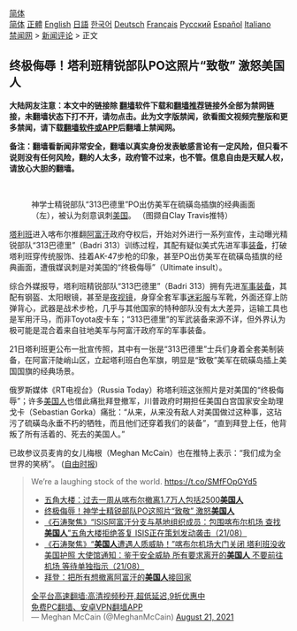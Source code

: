  <!-- 面包屑导航 --> <div class="breadcrumb"><!-- GTranslate: https://gtranslate.io/ -->  <div class="switcher notranslate">  <div class="selected">  <a href="#" onclick="return false;"> 简体</a>  </div>  <div class="option">  <a href="https://www.bannedbook.org" onclick="doGTranslate('zh-CN|zh-CN');jQuery('div.switcher div.selected a').html(jQuery(this).html());return false;" title="简体中文" class="nturl selected"> 简体</a>  <a href="https://www.bannedbook.org/zh-tw/" onclick="doGTranslate('zh-CN|zh-TW');jQuery('div.switcher div.selected a').html(jQuery(this).html());return false;" title="繁體中文" class="nturl"> 正體</a>  <a href="https://www.bannedbook.org/en/" onclick="doGTranslate('zh-CN|en');jQuery('div.switcher div.selected a').html(jQuery(this).html());return false;" title="English" class="nturl"> English</a>  <a href="https://www.bannedbook.org/ja/" onclick="doGTranslate('zh-CN|ja');jQuery('div.switcher div.selected a').html(jQuery(this).html());return false;" title="日本語" class="nturl"> 日語</a>  <a href="https://www.bannedbook.org/ko/" onclick="doGTranslate('zh-CN|ko');jQuery('div.switcher div.selected a').html(jQuery(this).html());return false;" title="한국어" class="nturl"> 한국어</a>  <a href="https://www.bannedbook.org/de/" onclick="doGTranslate('zh-CN|de');jQuery('div.switcher div.selected a').html(jQuery(this).html());return false;" title="Deutsch" class="nturl"> Deutsch</a>  <a href="https://www.bannedbook.org/fr/" onclick="doGTranslate('zh-CN|fr');jQuery('div.switcher div.selected a').html(jQuery(this).html());return false;" title="Français" class="nturl"> Français</a>  <a href="https://www.bannedbook.org/ru/" onclick="doGTranslate('zh-CN|ru');jQuery('div.switcher div.selected a').html(jQuery(this).html());return false;" title="Русский" class="nturl"> Русский</a>  <a href="https://www.bannedbook.org/es/" onclick="doGTranslate('zh-CN|es');jQuery('div.switcher div.selected a').html(jQuery(this).html());return false;" title="Español" class="nturl"> Español</a>  <a href="https://www.bannedbook.org/it/" onclick="doGTranslate('zh-CN|it');jQuery('div.switcher div.selected a').html(jQuery(this).html());return false;" title="Italiano" class="nturl"> Italiano</a>  </div>  </div>      <div class='breadcrumb-sub'><!-- Breadcrumb NavXT 6.3.0 --> <a href="https://www.bannedbook.org/" class="home">禁闻网</a> &gt; <a href="https://www.bannedbook.org/bnews/comments/" class="category">新闻评论</a> &gt; 正文</div></div><h2>终极侮辱！塔利班精锐部队PO这照片“致敬” 激怒美国人</h2> <p class="notice"><b>大陆网友注意：本文中的链接除 <a href="https://github.com/bannedbook/fanqiang" >翻墙</a>软件下载和<a href="https://github.com/killgcd/justmysocks/blob/master/README.md">翻墙推荐</a>链接外全部为禁网链接，未翻墙状态下打不开，请勿点击。此为文字版禁闻，欲看图文视频完整版和更多禁闻，请下载<a href="https://github.com/bannedbook/fanqiang">翻墙软件或APP</a>后翻墙上禁闻网。</p><p>备注：翻墙看新闻非常安全，翻墙以真实身份发表敏感言论有一定风险，但只看不说则没有任何风险，翻的人太多，政府管不过来，也不管。信息自由是天赋人权，请放心大胆的翻墙。</b></p>  <div class="entry"> <br /> <figure><a href="https://i0.wp.com/upload-images-bucket-v64rleca837do.s3.eu-west-1.amazonaws.com/wp-content/uploads/2021/08/22101822/phpmViMuX.jpg?fit=800%2C448&#038;ssl=1" data-caption="神学士精锐部队“313巴德里”PO出仿美军在硫磺岛插旗的经典画面（左），被认为刻意讽刺美国。 （图撷自Clay Travis推特）"></a><figcaption class="wp-caption-text">神学士精锐部队“313巴德里”PO出仿美军在硫磺岛插旗的经典画面（左），被认为刻意讽刺<a href="https://www.bannedbook.org/bnews/tag/%e7%be%8e%e5%9b%bd/" class="st_tag internal_tag" rel="tag" title="标签 美国 下的日志">美国</a>。 （图撷自Clay Travis推特）</figcaption></figure> <p><a href="https://www.bannedbook.org/bnews/tag/%e5%a1%94%e5%88%a9%e7%8f%ad/" class="st_tag internal_tag" rel="tag" title="标签 塔利班 下的日志">塔利班</a>进入喀布尔推翻<a href="https://www.bannedbook.org/bnews/tag/%e9%98%bf%e5%af%8c%e6%b1%97/" class="st_tag internal_tag" rel="tag" title="标签 阿富汗 下的日志">阿富汗</a>政府夺权后，开始对外进行一系列宣传，主动曝光精锐部队“313巴德里”（Badri 313）训练过程，其配有疑似美式先进军事<a href="https://www.bannedbook.org/bnews/tag/%E8%A3%85%E5%A4%87/" class="st_tag internal_tag" rel="tag" title="标签 装备 下的日志">装备</a>，打破塔利班穿传统服饰、挂着AK-47步枪的印象，甚至PO出仿美军在硫磺岛插旗的经典画面，遭俄媒讽刺是对美国的“终极侮辱”（Ultimate insult）。</p> <p>综合外媒报导，塔利班精锐部队“313巴德里”（Badri 313）拥有先进<a href="https://www.bannedbook.org/bnews/tag/%E5%86%9B%E4%BA%8B%E8%A3%85%E5%A4%87/" class="st_tag internal_tag" rel="tag" title="标签 军事装备 下的日志">军事装备</a>，其配有钢盔、太阳眼镜，甚至是<a href="https://www.bannedbook.org/bnews/tag/%E5%A4%9C%E8%A7%86%E9%95%9C/" class="st_tag internal_tag" rel="tag" title="标签 夜视镜 下的日志">夜视镜</a>，身穿全套军事<a href="https://www.bannedbook.org/bnews/tag/%E8%BF%B7%E5%BD%A9%E6%9C%8D/" class="st_tag internal_tag" rel="tag" title="标签 迷彩服 下的日志">迷彩服</a>与军靴，外面还穿上防弹背心，武器是战术步枪，几乎与其他国家的特种部队没有太大差异，运输工具也是军用汗马，而非Toyota皮卡车；“313巴德里”的军武装备来源不详，但外界认为极可能是混合着来自驻地美军与阿富汗政府军的军事装备。</p>  <p>21日塔利班更公布一批宣传照，其中有一张是“313巴德里”士兵们身着全套美制装备，在阿富汗陡峭山区，立起塔利班白色军旗，明显是“致敬”美军在硫磺岛插上美国国旗的经典场景。</p> <p>俄罗斯媒体《RT电视台》（Russia Today）称塔利班这张照片是对美国的“终极侮辱”；许多<a href="https://www.bannedbook.org/bnews/tag/%E7%BE%8E%E5%9B%BD%E4%BA%BA/" class="st_tag internal_tag" rel="tag" title="标签 美国人 下的日志">美国人</a>也借此痛批拜登撤军，川普政府时期担任美国白宫国家安全助理戈卡（Sebastian Gorka）痛批：“从来，从来没有敌人对美国做过这种事，这玷污了硫磺岛永垂不朽的牺牲，而且他们还穿着我们的装备”，“直到拜登上任，他背叛了所有活着的、死去的美国人。”</p>  <p>已故参议员麦肯的女儿梅根（Meghan McCain）也在推特上表示：“我们成为全世界的笑柄”。 (<a href="https://www.bannedbook.org/bnews/tag/%e8%87%aa%e7%94%b1%e6%97%b6%e6%8a%a5/" class="st_tag internal_tag" rel="tag" title="标签 自由时报 下的日志">自由时报</a>)</p> <blockquote class="twitter-tweet" data-width="550" data-dnt="true"> We’re a laughing stock of the world. <a href="https://t.co/SMfFOpGYd5">https://t.co/SMfFOpGYd5</a><br/> <ul class='op-related-articles' title='相关阅读'> <li><a href='https://www.bannedbook.org/bnews/baitai/20210822/1611214.html' target='_blank'>五角大楼：过去一周从喀布尔撤离1.7万人包括2500<b>美国人</b></a></li> <li><a href='https://www.bannedbook.org/bnews/comments/20210822/1611145.html' target='_blank'>终极侮辱！神学士精锐部队PO这照片“致敬” 激怒<b>美国人</b></a></li> <li><a href='https://www.bannedbook.org/bnews/bannedvideo/20210822/1611023.html' target='_blank'>《石涛聚焦》“ISIS阿富汗分支与基地组织成员：包围喀布尔机场 查找<b>美国人</b>”五角大楼拒绝答复 ISIS正在策划发动袭击（21/08）</a></li> <li><a href='https://www.bannedbook.org/bnews/bannedvideo/20210822/1610969.html' target='_blank'>《石涛聚焦》“<b>美国人</b>遭遇人质威胁！”喀布尔机场大门关闭 塔利班没收美国护照 大使馆通知：鉴于安全威胁 所有要求离开的<b>美国人</b> 不要前往机场 等待单独指示（21/08）</a></li> <li><a href='https://www.bannedbook.org/bnews/bannedvideo/20210821/1610612.html' target='_blank'>拜登：把所有想撤离阿富汗的<b>美国人</b>接回家</a></li> </ul>  <a href="https://github.com/bannedbook/fanqiang/wiki/V2ray%E6%9C%BA%E5%9C%BA" target="_blank">全平台高速翻墙:高清视频秒开,超低延迟,9折优惠中</a><br/> <a href="https://github.com/bannedbook/fanqiang/wiki/%E7%A6%81%E9%97%BB%E7%BD%91%E5%AE%89%E5%8D%93%E7%BF%BB%E5%A2%99%E6%96%B0%E9%97%BBAPP" target="_blank">免费PC翻墙、安卓VPN翻墙APP</a><br/>&mdash; Meghan McCain (@MeghanMcCain) <a href="https://twitter.com/MeghanMcCain/status/1429176442231873540?ref_src=twsrc%5Etfw">August 21, 2021</a><br/> </blockquote> </p> <a name='sharetosocial'></a>  <div style="margin-bottom:5px;padding-bottom:5px;clear:both"> <div id="archive-pix-1" class="banner-ads"> <!-- AuctionX Display platform tag START --> <div id="26318x728x90x621x_ADSLOT2" clicktrack="%%CLICK_URL_ESC%%"></div> <!-- AuctionX Display platform tag END --> </div> <div id="archive-pix-2" class="banner-ads"> <!-- AuctionX Display platform tag START --> <div id="26315x300x250x621x_ADSLOT2" clicktrack="%%CLICK_URL_ESC%%"></div> <!-- AuctionX Display platform tag END --> </div> </div>  <div id="archive-pix-1" class="banner-ads"> <!-- AuctionX Display platform tag START --> <div id="26318x728x90x621x_ADSLOT3" clicktrack="%%CLICK_URL_ESC%%"></div> <!-- AuctionX Display platform tag END --> </div> </div><!--END ENTRY--> 